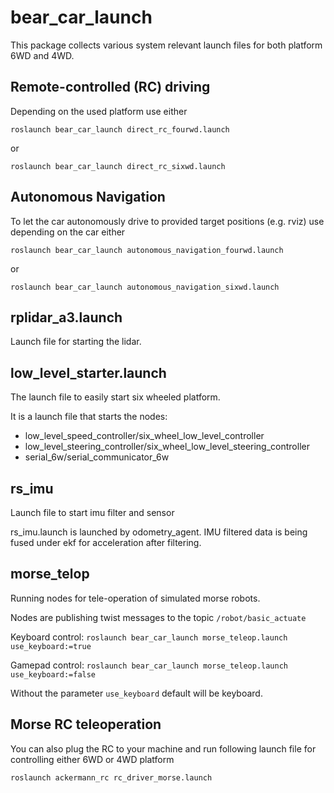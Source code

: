 # bear_car_launch

This package collects various system relevant launch files for both platform 6WD and 4WD.

## Remote-controlled (RC) driving

Depending on the used platform use either

`roslaunch bear_car_launch direct_rc_fourwd.launch` 

or

`roslaunch bear_car_launch direct_rc_sixwd.launch`

## Autonomous Navigation

To let the car autonomously drive to provided target positions (e.g. rviz) use depending on the car either

`roslaunch bear_car_launch autonomous_navigation_fourwd.launch`

or

`roslaunch bear_car_launch autonomous_navigation_sixwd.launch`


## rplidar_a3.launch

Launch file for starting the lidar.

## low_level_starter.launch

The launch file to easily start six wheeled platform.

It is a launch file that starts the nodes:

- low_level_speed_controller/six_wheel_low_level_controller
- low_level_steering_controller/six_wheel_low_level_steering_controller
- serial_6w/serial_communicator_6w

## rs_imu

Launch file to start imu filter and sensor

rs_imu.launch is launched by odometry_agent. IMU filtered data is being fused under ekf for acceleration after filtering.

## morse_telop

Running nodes for tele-operation of simulated morse robots.

Nodes are publishing twist messages to the topic `/robot/basic_actuate`

Keyboard control:
`roslaunch bear_car_launch morse_teleop.launch use_keyboard:=true` 

Gamepad control:
`roslaunch bear_car_launch morse_teleop.launch use_keyboard:=false`

Without the parameter `use_keyboard` default will be keyboard.

## Morse RC teleoperation

You can also plug the RC to your machine and run following launch file for controlling
either 6WD or 4WD platform

`roslaunch ackermann_rc rc_driver_morse.launch` 
